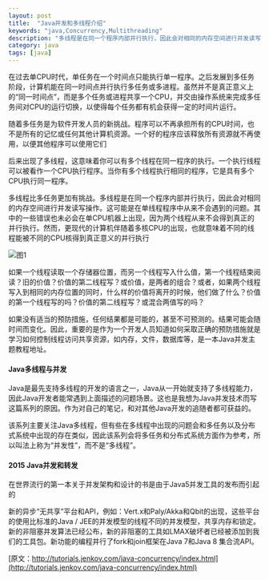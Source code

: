```yaml
---
layout: post
title:  "Java并发和多线程介绍"
keywords: "java,Concurrency,Multithreading"
description: "多线程是在同一个程序内部并行执行，因此会对相同的内存空间进行并发读写操作。这可能是在单线程程序中从来不会遇到的问题。其中的一些错误也未必会在单CPU机器上出现，因为两个线程从来不会得到真正的并行执行。然而，更现代的计算机伴随着多核CPU的出现，也就意味着不同的线程能被不同的CPU核得到真正意义的并行执行"
category: java 
tags: [java]
---
```

在过去单CPU时代，单任务在一个时间点只能执行单一程序。之后发展到多任务阶段，计算机能在同一时间点并行执行多任务或多进程。虽然并不是真正意义上的“同一时间点”，而是多个任务或进程共享一个CPU，并交由操作系统来完成多任务间对CPU的运行切换，以使得每个任务都有机会获得一定的时间片运行。

随着多任务是为软件开发人员的新挑战。程序可以不再承担所有的CPU时间，也不是所有的记忆或任何其他计算机资源。一个好的程序应该释放所有资源就不再使用，以便其他程序可以使用它们

后来出现了多线程，这意味着你可以有多个线程在同一程序的执行。一个执行线程可以被看作一个CPU执行程序。当你有多个线程执行相同的程序，它是具有多个CPU执行同一程序。

多线程比多任务更加有挑战。多线程是在同一个程序内部并行执行，因此会对相同的内存空间进行并发读写操作。这可能是在单线程程序中从来不会遇到的问题。其中的一些错误也未必会在单CPU机器上出现，因为两个线程从来不会得到真正的并行执行。然而，更现代的计算机伴随着多核CPU的出现，也就意味着不同的线程能被不同的CPU核得到真正意义的并行执行

![图1](/static/images/concurrency01.png)

如果一个线程读取一个存储器位置，而另一个线程写入什么值，第一个线程结束阅读？旧的价值？价值的第二线程写？或价值，是两者的组合？或者，如果两个线程写入到相同的内存位置的同时，什么样的价值将离开的时候，他们做了什么？价值的第一个线程写的吗？价值的第二线程写？或混合两值写的吗？

如果没有适当的预防措施，任何结果都是可能的，甚至不可预测的。结果可能会随时间而变化。因此，重要的是作为一个开发人员知道如何采取正确的预防措施就是学习如何控制线程访问共享资源，如内存，文件，数据库等，是一本Java并发主题教程地址。

#### Java多线程与并发
Java是最先支持多线程的开发的语言之一，Java从一开始就支持了多线程能力，因此Java开发者能常遇到上面描述的问题场景。这也是我想为Java并发技术而写这篇系列的原因。作为对自己的笔记，和对其他Java开发的追随者都可获益的。

该系列主要关注Java多线程，但有些在多线程中出现的问题会和多任务以及分布式系统中出现的存在类似，因此该系列会将多任务和分布式系统方面作为参考，所以叫法上称为“并发性”，而不是“多线程”。

#### 2015 Java并发和转发

在世界流行的第一本关于并发架构和设计的书是由于Java5并发工具的发布而引起的

新的异步“无共享”平台和API，例如：Vert.x和Paly/Akka和Qbit的出现，这些平台的使用比标准的Java / JEE的并发模型的线程不同的并发模型，共享内存和锁定。新的非阻塞并发算法已经公布，新的非阻塞的工具如LMAX破坏者已经被添加到我们的工具包。新功能的编程并行了fork和join框架在Java 7和Java 8 集合流API。

[原文：http://tutorials.jenkov.com/java-concurrency/index.html](http://tutorials.jenkov.com/java-concurrency/index.html)
